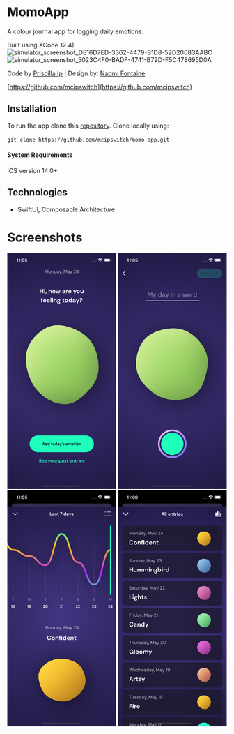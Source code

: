 # MomoApp

A colour journal app for logging daily emotions.

Built using XCode 12.4) ![simulator_screenshot_DE16D7ED-3362-4479-B1D8-52D20083AABC](https://user-images.githubusercontent.com/54000453/119433626-9ac37c00-bce4-11eb-8325-065160c25710.png)
![simulator_screenshot_5023C4F0-BADF-4741-B79D-F5C478695D0A](https://user-images.githubusercontent.com/54000453/119433738-d8280980-bce4-11eb-9ea6-0c62df9ecd0f.png)


Code by [Priscilla Ip](https://www.prsclla.com) | Design by: [Naomi Fontaine](https://www.behance.net/naomifontaine)

[https://github.com/mcipswitch](https://github.com/mcipswitch)

## Installation
To run the app clone this [repository](https://github.com/mcipswitch/swapi-app). Clone locally using:

`git clone https://github.com/mcipswitch/momo-app.git`

#### System Requirements
iOS version 14.0+

## Technologies

* SwiftUI, Composable Architecture

# Screenshots

<p float="left">
  <img src="https://github.com/mcipswitch/momo-app/blob/master/Screenshots/momoHome.png" width="250">
  <img src="https://github.com/mcipswitch/momo-app/blob/master/Screenshots/momoAddEntry.png" width="250">
  <img src="https://github.com/mcipswitch/momo-app/blob/master/Screenshots/momoJournalChart.png" width="250">
  <img src="https://github.com/mcipswitch/momo-app/blob/master/Screenshots/momoJournalList.png" width="250">
</p>
